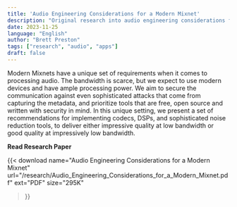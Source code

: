 ```yaml
---
title: 'Audio Engineering Considerations for a Modern Mixnet'
description: "Original research into audio engineering considerations for apps on low latency mixnetworks"
date: 2023-11-25
language: "English"
author: "Brett Preston"
tags: ["research", "audio", "apps"]
draft: false
---
```


Modern Mixnets have a unique set of requirements when it comes to processing
audio. The bandwidth is scarce, but we expect to use modern devices and have
ample processing power. We aim to secure the communication against even
sophisticated attacks that come from capturing the metadata, and prioritize
tools that are free, open source and written with security in mind. In this
unique setting, we present a set of recommendations for implementing codecs,
DSPs, and sophisticated noise reduction tools, to deliver either impressive
quality at low bandwidth or good quality at impressively low bandwidth.

**Read Research Paper**

{{<
    download
    name="Audio Engineering Considerations for a Modern Mixnet"
    url="/research/Audio_Engineering_Considerations_for_a_Modern_Mixnet.pdf"
    ext="PDF"
    size="295K"
>}}
